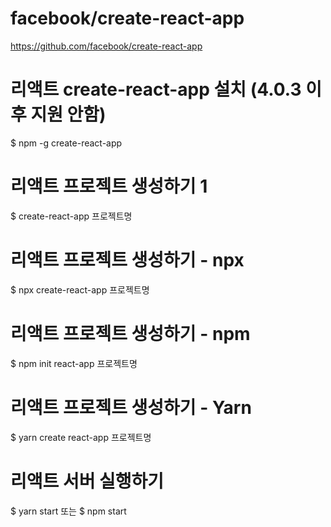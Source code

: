 # facebook/create-react-app
https://github.com/facebook/create-react-app


# 리액트 create-react-app 설치 (4.0.3 이후 지원 안함)
$ npm -g create-react-app

# 리액트 프로젝트 생성하기 1
$ create-react-app 프로젝트명


# 리액트 프로젝트 생성하기 - npx
$ npx create-react-app 프로젝트명

# 리액트 프로젝트 생성하기 - npm
$ npm init react-app 프로젝트명

# 리액트 프로젝트 생성하기 - Yarn
$ yarn create react-app 프로젝트명


# 리액트 서버 실행하기
$ yarn start  또는  $ npm start
